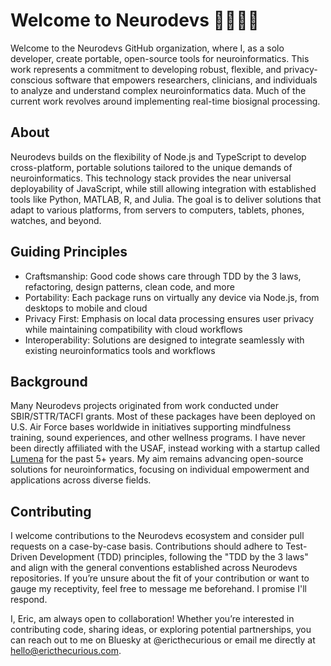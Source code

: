 # Welcome to Neurodevs 🧠🤖👋🏻

Welcome to the Neurodevs GitHub organization, where I, as a solo developer, create portable, open-source tools for neuroinformatics. This work represents a commitment to developing robust, flexible, and privacy-conscious software that empowers researchers, clinicians, and individuals to analyze and understand complex neuroinformatics data. Much of the current work revolves around implementing real-time biosignal processing.

## About

Neurodevs builds on the flexibility of Node.js and TypeScript to develop cross-platform, portable solutions tailored to the unique demands of neuroinformatics. This technology stack provides the near universal deployability of JavaScript, while still allowing integration with established tools like Python, MATLAB, R, and Julia. The goal is to deliver solutions that adapt to various platforms, from servers to computers, tablets, phones, watches, and beyond.

## Guiding Principles

* Craftsmanship: Good code shows care through TDD by the 3 laws, refactoring, design patterns, clean code, and more
* Portability: Each package runs on virtually any device via Node.js, from desktops to mobile and cloud
* Privacy First: Emphasis on local data processing ensures user privacy while maintaining compatibility with cloud workflows
* Interoperability: Solutions are designed to integrate seamlessly with existing neuroinformatics tools and workflows

## Background

Many Neurodevs projects originated from work conducted under SBIR/STTR/TACFI grants. Most of these packages have been deployed on U.S. Air Force bases worldwide in initiatives supporting mindfulness training, sound experiences, and other wellness programs. I have never been directly affiliated with the USAF, instead working with a startup called [Lumena](https://lumenalabs.com/) for the past 5+ years. My aim remains advancing open-source solutions for neuroinformatics, focusing on individual empowerment and applications across diverse fields.

## Contributing

I welcome contributions to the Neurodevs ecosystem and consider pull requests on a case-by-case basis. Contributions should adhere to Test-Driven Development (TDD) principles, following the "TDD by the 3 laws" and align with the general conventions established across Neurodevs repositories. If you’re unsure about the fit of your contribution or want to gauge my receptivity, feel free to message me beforehand. I promise I'll respond. 

I, Eric, am always open to collaboration! Whether you’re interested in contributing code, sharing ideas, or exploring potential partnerships, you can reach out to me on Bluesky at @ericthecurious or email me directly at hello@ericthecurious.com.